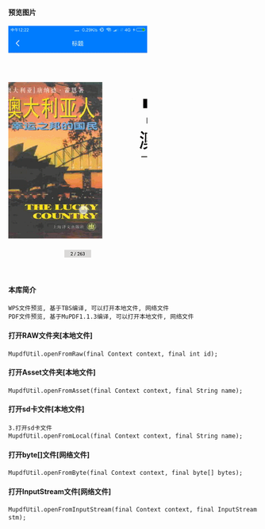 #### 预览图片
![image](https://github.com/153437803/MuPDF/blob/master/Screenrecorder-2018-09-22.gif )

####
#### 本库简介
```
WPS文件预览, 基于TBS编译, 可以打开本地文件, 网络文件
PDF文件预览, 基于MuPDF1.1.3编译, 可以打开本地文件, 网络文件
```

####
#### 打开RAW文件夹[本地文件]
```
MupdfUtil.openFromRaw(final Context context, final int id);
```

####
#### 打开Asset文件夹[本地文件]
```
MupdfUtil.openFromAsset(final Context context, final String name);
```

####
#### 打开sd卡文件[本地文件]
```
3.打开sd卡文件
MupdfUtil.openFromLocal(final Context context, final String name);
```

####
#### 打开byte[]文件[网络文件]
```
MupdfUtil.openFromByte(final Context context, final byte[] bytes);
```

####
#### 打开InputStream文件[网络文件]
```
MupdfUtil.openFromInputStream(final Context context, final InputStream stm);
```
